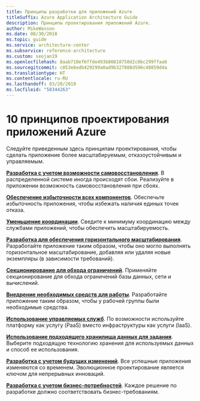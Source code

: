 ```yaml
---
title: Принципы разработки для приложений Azure
titleSuffix: Azure Application Architecture Guide
description: Принципы проектирования приложений Azure.
author: MikeWasson
ms.date: 08/30/2018
ms.topic: guide
ms.service: architecture-center
ms.subservice: reference-architecture
ms.custom: seojan19
ms.openlocfilehash: 8aab710ef6ffde493b80810750d2c0bc299ffaa6
ms.sourcegitcommit: c053e6edb429299a0ad9b327888d596c48859d4a
ms.translationtype: HT
ms.contentlocale: ru-RU
ms.lasthandoff: 03/20/2019
ms.locfileid: "58344263"
---
```

# <a name="ten-design-principles-for-azure-applications"></a>10 принципов проектирования приложений Azure

Следуйте приведенным здесь принципам проектирования, чтобы сделать приложение более масштабируемым, отказоустойчивым и управляемым.

**[Разработка с учетом возможности самовосстановления](self-healing.md)**. В распределенной системе иногда происходят сбои. Реализуйте в приложении возможность самовосстановления при сбоях.

**[Обеспечение избыточности всех компонентов](redundancy.md)**. Обеспечьте избыточность приложения, чтобы избежать наличия единых точек отказа.

**[Уменьшение координации](minimize-coordination.md)**. Сведите к минимуму координацию между службами приложений, чтобы обеспечить масштабируемость.

**[Разработка для обеспечения горизонтального масштабирования](scale-out.md)**. Разработайте приложение таким образом, чтобы оно могло выполнять горизонтальное масштабирование, добавляя или удаляя новые экземпляры (в зависимости требований).

**[Секционирование для обхода ограничений](partition.md)**. Применяйте секционирование для обхода ограничений базы данных, сети и вычислений.

**[Внедрение необходимых средств для работы](design-for-operations.md)**. Разработайте приложение таким образом, чтобы у рабочей группы были необходимые средства.

**[Использование управляемых служб](managed-services.md)**. По возможности используйте платформу как услугу (PaaS) вместо инфраструктуры как услуги (IaaS).

**[Использование подходящего хранилища данных для задания](use-the-best-data-store.md)**. Выберите подходящую технологию хранения для используемых данных и способ ее использования.

**[Разработка с учетом будущих изменений](design-for-evolution.md)**. Все успешные приложения изменяются со временем. Эволюционное проектирование является ключом для непрерывных инноваций.

**[Разработка с учетом бизнес-потребностей](build-for-business.md)**. Каждое решение по разработке должно соответствовать бизнес-требованиям.
